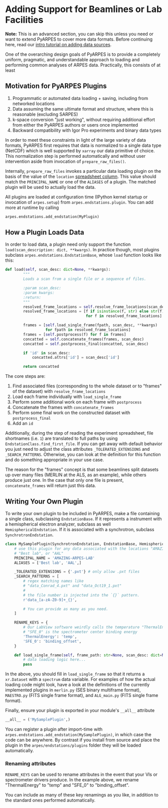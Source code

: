 # Adding Support for Beamlines or Lab Facilities

**Note:** This is an advanced section, you can skip this unless you need or want to extend PyARPES to cover
more data formats. Before continuing here, read our [intro tutorial on adding data sources](/writing-plugins-basic).

One of the overarching design goals of PyARPES is to provide a completely uniform, pragmatic, 
and understandable approach to loading and performing common analyses of ARPES data. Practically,
this consists of at least

## Motivation for PyARPES Plugins

1. Programmatic or automated data loading + saving, including from networked locations
2. Data assuming the same ultimate format and structure, where this is reasonable (excluding SARPES)
3. k-space conversion "just working", without requiring additional effort from either
   the PyARPES authors or users once implemented
4. Backward compatibility with Igor Pro experiments and binary data types
   
In order to meet these constraints in light of the large variety of data formats, PyARPES 
first requires that data is normalized to a single data type (NetCDF) which is well supported by
`xarray` our data primitive of choice. This normalization step is performed automatically and 
without user intervention aside from invocation of `prepare_raw_files()`. 

Internally, `prepare_raw_files` invokes a particular data loading plugin on the basis of the value of
the `location` [spreadsheet column](/analysis-spreadsheets). This value should match the 
`PRINCIPAL_NAME` or one of the `ALIASES` of a plugin. The matched plugin will be used to actually 
load the data.

All plugins are loaded at configuration time (IPython kernel startup or invocation of `arpes.setup`) from
`arpes.endstations.plugin`. You can add more at runtime by calling
 
```python
arpes.endstations.add_endstation(MyPlugin)
```

## How a Plugin Loads Data

In order to load data, a plugin need only support the function `load(scan_description: dict, **kwargs)`.
In practice though, most plugins subclass `arpes.endstations.EndstationBase`, whose `load` function
looks like this:

```python
def load(self, scan_desc: dict=None, **kwargs):
        """
        Loads a scan from a single file or a sequence of files.

        :param scan_desc:
        :param kwargs:
        :return:
        """
        resolved_frame_locations = self.resolve_frame_locations(scan_desc)
        resolved_frame_locations = [f if isinstance(f, str) else str(f) 
                                    for f in resolved_frame_locations]

        frames = [self.load_single_frame(fpath, scan_desc, **kwargs) 
                  for fpath in resolved_frame_locations]
        frames = [self.postprocess(f) for f in frames]
        concatted = self.concatenate_frames(frames, scan_desc)
        concatted = self.postprocess_final(concatted, scan_desc)

        if 'id' in scan_desc:
            concatted.attrs['id'] = scan_desc['id']

        return concatted
```

The core steps are:

1. Find associated files (corresponding to the whole dataset or to "frames" of the dataset) 
   with `resolve_frame_locations`
2. Load each frame individually with `load_single_frame`
3. Perform some additional work on each frame with `postprocess`
4. Concatenate the frames with `concatenate_frames`
5. Perform some final work on the constructed dataset with `postprocess_final`
6. Add an `id`

Additionally, during the step of reading the experiment spreadsheet, file shortnames (i.e. `1`) are translated
to full paths by using `EndstationClass.find_first_file`. If you can get away with default behavior
you just need to adjust the class attributes `_TOLERATED_EXTENSIONS` and `_SEARCH_PATTERNS`. Otherwise, you
can look at the definition for this function and do something appropriate in your use case.

The reason for the "frames" concept is that some beamlines split datasets up over many files 
(MERLIN at the ALS, as an example), while others produce just one. In the case that only one file is 
present, `concatenate_frames` will return just this data.

## Writing Your Own Plugin

To write your own plugin to be included in PyARPES, make a file containing a single class, subclassing
`EndstationBase`. If it represents a instrument with a hemispherical electron analyzer, 
subclass as well `HemisphericalEndstation`. If it is associated with a synchrotron, subclass 
`SynchrotronEndstation`.

```python
class MySamplePlugin(SynchrotronEndstation, EndstationBase, HemisphericalEndstation):
    # use this plugin for any data associated with the locations "AMAZING-ARPES-LAB", 
    # "Best lab", or "AAL" 
    PRINCIPAL_NAME = 'AMAZING-ARPES-LAB'
    ALIASES = ['Best lab', 'AAL',]

    _TOLERATED_EXTENSIONS = {'.pxt'} # only allow .pxt files
    _SEARCH_PATTERNS = [
        # regex matching names like
        # "data_Conrad_4.pxt" and "data_Oct19_1.pxt"
        # 
        # the file number is injected into the `{}` pattern.
        r'data_[a-zA-Z0-9]+_{}', 

        # You can provide as many as you need.
    ]

    RENAME_KEYS = {
        # Our LabView software weirdly calls the temperature "ThermalEnergy", and 
        # "SFE_0" is the spectrometer center binding energy 
        'ThermalEnergy': 'temp',
        'SFE_0': 'binding_offset',
    }

    def load_single_frame(self, frame_path: str=None, scan_desc: dict=None, **kwargs):
        # data loading logic here...
        pass
```

In the above, you should fill in `load_single_frame` so that it returns a `xr.Dataset` with a 
`spectrum` data variable. For examples of how the actual loading code might look, have a look at the 
definitions of the currently implemented plugins in `merlin.py` (SES binary multiframe format), 
`MAESTRO.py` (FITS single frame format), and `ALG_main.py` (FITS single frame format).

Finally, ensure your plugin is exported in your module's `__all__` attribute

```python
__all__ = ('MySamplePlugin',)
```

You can register a plugin after import-time with
`arpes.endstations.add_endstation(MySamplePlugin)`, in which case the code can be anywhere. By 
contrast if you install from source and place the plugin in the `arpes/endstations/plugins` folder
they will be loaded automatically.

### Renaming attributes

`RENAME_KEYS` can be used to rename attributes in the event that your VIs or spectrometer drivers 
produce. In the example above, we rename "ThermalEnergy" to "temp" and "SFE_0" to "binding_offset".

You can include as many of these key renamings as you like, in addition to the standard ones performed
automatically.